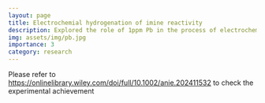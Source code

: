 ```yaml
---
layout: page
title: Electrochemial hydrogenation of imine reactivity
description: Explored the role of 1ppm Pb in the process of electrochemical hydrogenation of imine to amine
img: assets/img/pb.jpg
importance: 3
category: research
---
```


Please refer to https://onlinelibrary.wiley.com/doi/full/10.1002/anie.202411532 to check the experimental achievement